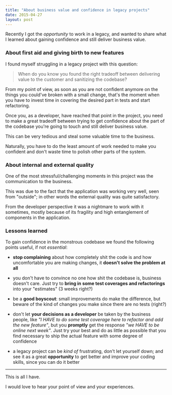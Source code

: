 ```yaml
---
title: "About business value and confidence in legacy projects"
date: 2015-04-27
layout: post
---
```


Recently I got the *opportunity* to work in a legacy, and wanted to share what I learned about gaining confidence and still deliver business value.

### About first aid and giving birth to new features

I found myself struggling in a legacy project with this question:

> When do you know you found the right tradeoff between delivering value to the customer and sanitizing the codebase?

From my point of view, as soon as you are not confident anymore on the things you could've broken with a small change, that's the moment when you have to invest time in covering the desired part in tests and start refactoring.

Once you, as a developer, have reached that point in the project, you need to make a great tradeoff between trying to get confidence about the part of the codebase you're going to touch and still deliver business value.

This can be very tedious and steal some valuable time to the business.

Naturally, you have to do the least amount of work needed to make you confident and don't waste time to polish other parts of the system.


### About internal and external quality

One of the most stressful/challenging moments in this project was the communication to the business.

This was due to the fact that the application was working very well, seen from "outside";
in other words the external quality was quite satisfactory.

From the developer perspective it was a nightmare to work with it sometimes,
mostly because of its fragility and high entanglement of components in the application.



### Lessons learned

To gain confidence in the monstrous codebase we found the following points useful, if not *essential*:

- **stop complaining** about how completely shit the code is and how uncomfortable you are making changes, it **doesn't solve the problem at all**

- you don't have to convince no one how shit the codebase is, business doesn't care.
Just try to **bring in some test coverages and refactorings** into your "estimates"
(3 weeks right?)

- be a **good boyscout**: small improvements do make the difference,
but beware of the kind of changes you make since there are no tests (right?)

- don't let **your decisions as a developer** be taken by the business people,
like *"I HAVE to do some test coverage here to refactor and add the new feature"*,
but you **promptly** get the response *"we HAVE to be online next week"*.
Just try your best and do as little as possible that you find necessary to ship the actual feature with some degree of confidence

- a legacy project can be *kind of* frustrating, don't let yourself down;
and see it as a great **opportunity** to get better and improve your coding skills,
since you can do it better

---

This is all I have.

I would love to hear your point of view and your experiences.
